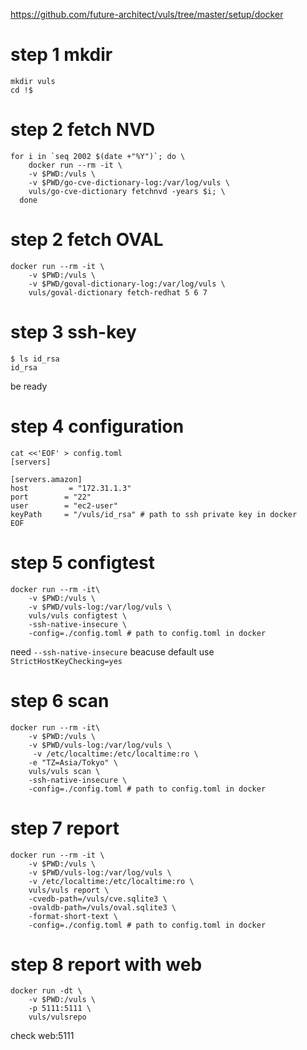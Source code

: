 
https://github.com/future-architect/vuls/tree/master/setup/docker


# step 1 mkdir
```
mkdir vuls
cd !$
```

# step 2 fetch NVD
```
for i in `seq 2002 $(date +"%Y")`; do \
    docker run --rm -it \
    -v $PWD:/vuls \
    -v $PWD/go-cve-dictionary-log:/var/log/vuls \
    vuls/go-cve-dictionary fetchnvd -years $i; \
  done
```  


# step 2 fetch OVAL

```
docker run --rm -it \
    -v $PWD:/vuls \
    -v $PWD/goval-dictionary-log:/var/log/vuls \
    vuls/goval-dictionary fetch-redhat 5 6 7
```

# step 3 ssh-key

```
$ ls id_rsa
id_rsa
```
be ready

# step 4 configuration
```
cat <<'EOF' > config.toml
[servers]

[servers.amazon]
host         = "172.31.1.3"
port        = "22"
user        = "ec2-user"
keyPath     = "/vuls/id_rsa" # path to ssh private key in docker
EOF
```




# step 5 configtest
```
docker run --rm -it\
    -v $PWD:/vuls \
    -v $PWD/vuls-log:/var/log/vuls \
    vuls/vuls configtest \
    -ssh-native-insecure \
    -config=./config.toml # path to config.toml in docker
```    

need `--ssh-native-insecure` beacuse  default use `StrictHostKeyChecking=yes`

# step 6 scan
```
docker run --rm -it\
    -v $PWD:/vuls \
    -v $PWD/vuls-log:/var/log/vuls \
     -v /etc/localtime:/etc/localtime:ro \
    -e "TZ=Asia/Tokyo" \
    vuls/vuls scan \
    -ssh-native-insecure \
    -config=./config.toml # path to config.toml in docker
```

# step 7 report
```
docker run --rm -it \
    -v $PWD:/vuls \
    -v $PWD/vuls-log:/var/log/vuls \
    -v /etc/localtime:/etc/localtime:ro \
    vuls/vuls report \
    -cvedb-path=/vuls/cve.sqlite3 \
    -ovaldb-path=/vuls/oval.sqlite3 \
    -format-short-text \
    -config=./config.toml # path to config.toml in docker
```


# step 8 report with web
```
docker run -dt \
    -v $PWD:/vuls \
    -p 5111:5111 \
    vuls/vulsrepo
```

check web:5111
